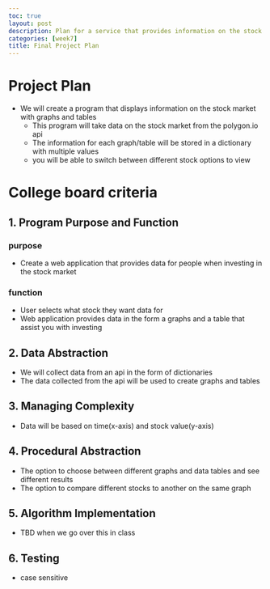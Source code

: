 ```yaml
---
toc: true
layout: post
description: Plan for a service that provides information on the stock market
categories: [week7]
title: Final Project Plan
---
```

# Project Plan
  - We will create a program that displays information on the stock market with graphs and tables
    - This program will take data on the stock market from the polygon.io api 
    - The information for each graph/table will be stored in a dictionary with multiple values
    - you will be able to switch between different stock options to view

# College board criteria
## 1. Program Purpose and Function
### purpose
  - Create a web application that provides data for people when investing in the stock market
### function
  - User selects what stock they want data for
  - Web application provides data in the form a graphs and a table that assist you with investing
## 2. Data Abstraction
  - We will collect data from an api in the form of dictionaries
  - The data collected from the api will be used to create graphs and tables
## 3. Managing Complexity
  - Data will be based on time(x-axis) and stock value(y-axis)
## 4. Procedural Abstraction
  - The option to choose between different graphs and data tables and see different results
  - The option to compare different stocks to another on the same graph
## 5. Algorithm Implementation
  - TBD when we go over this in class
## 6. Testing
   - case sensitive